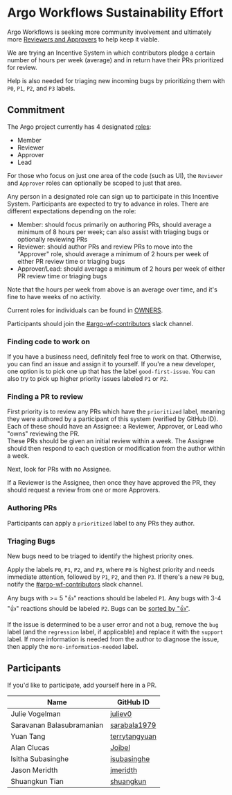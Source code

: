 # Argo Workflows Sustainability Effort

Argo Workflows is seeking more community involvement and ultimately more [Reviewers and Approvers](https://github.com/argoproj/argoproj/blob/main/community/membership.md) to help keep it viable. 

We are trying an Incentive System in which contributors pledge a certain number of hours per week (average) and in return have their PRs prioritized for review.

Help is also needed for triaging new incoming bugs by prioritizing them with `P0`, `P1`, `P2`, and `P3` labels.

## Commitment

The Argo project currently has 4 designated [roles](https://github.com/argoproj/argoproj/blob/main/community/membership.md):
- Member
- Reviewer
- Approver
- Lead

For those who focus on just one area of the code (such as UI), the `Reviewer` and `Approver` roles can optionally be scoped to just that area.

Any person in a designated role can sign up to participate in this Incentive System.
Participants are expected to try to advance in roles.
There are different expectations depending on the role:
- Member: should focus primarily on authoring PRs, should average a minimum of 8 hours per week; can also assist with triaging bugs or optionally reviewing PRs
- Reviewer: should author PRs and review PRs to move into the "Approver" role, should average a minimum of 2 hours per week of either PR review time or triaging bugs
- Approver/Lead: should average a minimum of 2 hours per week of either PR review time or triaging bugs

Note that the hours per week from above is an average over time, and it's fine to have weeks of no activity.

Current roles for individuals can be found in [OWNERS](../OWNERS).

Participants should join the [#argo-wf-contributors](https://cloud-native.slack.com/archives/C0510EUH90V) slack channel.

### Finding code to work on

If you have a business need, definitely feel free to work on that.
Otherwise, you can find an issue and assign it to yourself.
If you're a new developer, one option is to pick one up that has the label `good-first-issue`.
You can also try to pick up higher priority issues labeled `P1` or `P2`. 

### Finding a PR to review

First priority is to review any PRs which have the `prioritized` label, meaning they were authored by a participant of this system (verified by GitHub ID).
Each of these should have an Assignee: a Reviewer, Approver, or Lead who "owns" reviewing the PR.<br />
These PRs should be given an initial review within a week.
The Assignee should then respond to each question or modification from the author within a week.

Next, look for PRs with no Assignee. 

If a Reviewer is the Assignee, then once they have approved the PR, they should request a review from one or more Approvers.

### Authoring PRs

Participants can apply a `prioritized` label to any PRs they author.

### Triaging Bugs

New bugs need to be triaged to identify the highest priority ones.

Apply the labels `P0`, `P1`, `P2`, and `P3`, where `P0` is highest priority and needs immediate attention, followed by `P1`, `P2`, and then `P3`.
If there's a new `P0` bug, notify the [#argo-wf-contributors](https://cloud-native.slack.com/archives/C0510EUH90V) slack channel.

Any bugs with >= 5 "👍" reactions should be labeled `P1`.
Any bugs with 3-4 "👍" reactions should be labeled `P2`. 
Bugs can be [sorted by "👍"](https://github.com/argoproj/argo-workflows/issues?q=is%3Aissue+is%3Aopen+sort%3Areactions-%2B1-desc+label%3Abug).

If the issue is determined to be a user error and not a bug, remove the `bug` label (and the `regression` label, if applicable) and replace it with the `support` label.
If more information is needed from the author to diagnose the issue, then apply the `more-information-needed` label.

## Participants

If you'd like to participate, add yourself here in a PR.

| Name                      | GitHub ID                                               |
|---------------------------|---------------------------------------------------------|
| Julie Vogelman            | [juliev0](https://github.com/juliev0)                   |
| Saravanan Balasubramanian | [sarabala1979](https://github.com/sarabala1979)         |
| Yuan Tang                 | [terrytangyuan](https://github.com/terrytangyuan)       |
| Alan Clucas               | [Joibel](https://github.com/Joibel)                     |
| Isitha Subasinghe         | [isubasinghe](https://github.com/isubasinghe)           |
| Jason Meridth             | [jmeridth](https://github.com/jmeridth)                 |
| Shuangkun Tian            | [shuangkun](https://github.com/shuangkun)               |